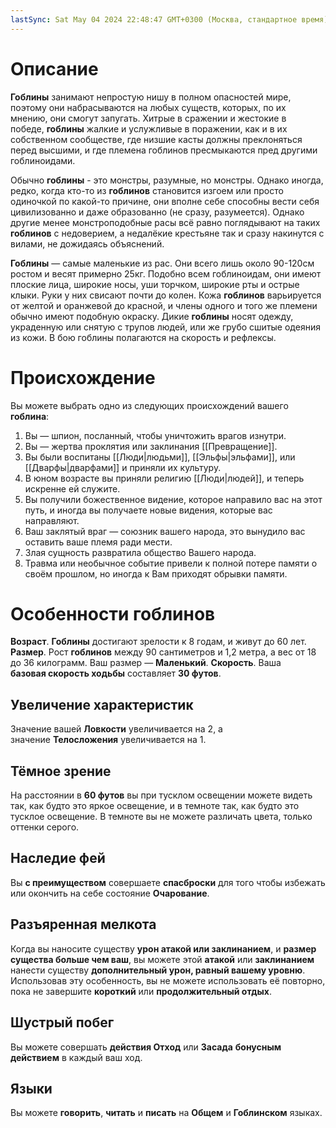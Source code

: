 ```yaml
---
lastSync: Sat May 04 2024 22:48:47 GMT+0300 (Москва, стандартное время)
---
```

# Описание

**Гоблины** занимают непростую нишу в полном опасностей мире, поэтому они набрасываются на любых существ, которых, по их мнению, они смогут запугать. Хитрые в сражении и жестокие в победе, **гоблины** жалкие и услужливые в поражении, как и в их собственном сообществе, где низшие касты должны преклоняться перед высшими, и где племена гоблинов пресмыкаются пред другими гоблиноидами.

Обычно **гоблины** - это монстры, разумные, но монстры. Однако иногда, редко, когда кто-то из **гоблинов** становится изгоем или просто одиночкой по какой-то причине, они вполне себе способны вести себя цивилизованно и даже образованно (не сразу, разумеется). Однако другие менее монстроподобные расы всё равно поглядывают на таких **гоблинов** с недоверием, а недалёкие крестьяне так и сразу накинутся с вилами, не дожидаясь объяснений.

**Гоблины** — самые маленькие из рас. Они всего лишь около 90-120см ростом и весят примерно 25кг. Подобно всем гоблиноидам, они имеют плоские лица, широкие носы, уши торчком, широкие рты и острые клыки. Руки у них свисают почти до колен. Кожа **гоблинов** варьируется от желтой и оранжевой до красной, и члены одного и того же племени обычно имеют подобную окраску. Дикие **гоблины** носят одежду, украденную или снятую с трупов людей, или же грубо сшитые одеяния из кожи. В бою гоблины полагаются на скорость и рефлексы.

# Происхождение

Вы можете выбрать одно из следующих происхождений вашего **гоблина**:

1. Вы — шпион, посланный, чтобы уничтожить врагов изнутри.
2. Вы — жертва проклятия или заклинания [[Превращение]].
3. Вы были воспитаны [[Люди|людьми]], [[Эльфы|эльфами]], или [[Дварфы|дварфами]] и приняли их культуру.
4. В юном возрасте вы приняли религию [[Люди|людей]], и теперь искренне ей служите.
5. Вы получили божественное видение, которое направило вас на этот путь, и иногда вы получаете новые видения, которые вас направляют.
6. Ваш заклятый враг — союзник вашего народа, это вынудило вас оставить ваше племя ради мести.
7. Злая сущность развратила общество Вашего народа.
8. Травма или необычное событие привели к полной потере памяти о своём прошлом, но иногда к Вам приходят обрывки памяти.

# Особенности гоблинов

**Возраст**. **Гоблины** достигают зрелости к 8 годам, и живут до 60 лет.
**Размер**. Рост **гоблинов** между 90 сантиметров и 1,2 метра, а вес от 18 до 36 килограмм. Ваш размер — **Маленький**.
**Скорость**. Ваша **базовая скорость ходьбы** составляет **30 футов**.

## Увеличение характеристик

Значение вашей **Ловкости** увеличивается на 2, а значение **Телосложения** увеличивается на 1.

## Тёмное зрение

На расстоянии в **60 футов** вы при тусклом освещении можете видеть так, как будто это яркое освещение, и в темноте так, как будто это тусклое освещение. В темноте вы не можете различать цвета, только оттенки серого.

## Наследие фей

Вы **с преимуществом** совершаете **спасброски** для того чтобы избежать или окончить на себе состояние **Очарование**.

## Разъяренная мелкота

Когда вы наносите существу **урон атакой или заклинанием**, и **размер существа больше чем ваш**, вы можете этой **атакой** или **заклинанием** нанести существу **дополнительный урон, равный вашему уровню**. Использовав эту особенность, вы не можете использовать её повторно, пока не завершите **короткий** или **продолжительный отдых**.

## Шустрый побег

Вы можете совершать **действия Отход** или **Засада** **бонусным действием** в каждый ваш ход.

## Языки

Вы можете **говорить**, **читать** и **писать** на **Общем** и **Гоблинском** языках.